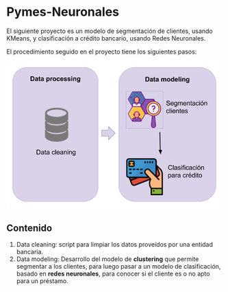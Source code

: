 # Pymes-Neuronales

El siguiente proyecto es un modelo de segmentación de clientes, usando KMeans, y clasificación a crédito bancario, usando Redes Neuronales.

El procedimiento seguido en el proyecto tiene los siguientes pasos:

![](2.Data-Modeling/architecture.png)

## Contenido

1. Data cleaning: script para limpiar los datos proveídos por una entidad bancaria.
2. Data modeling: Desarrollo del modelo de **clustering** que permite segmentar a los clientes, para luego pasar a un modelo de clasificación, basado en **redes neuronales**, para conocer si el cliente es o no apto para un préstamo.

